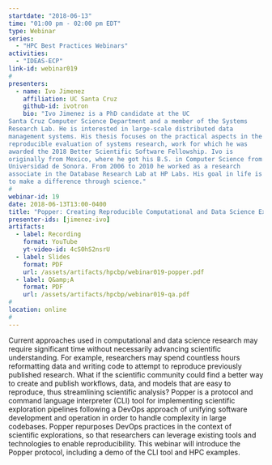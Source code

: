 ```yaml
---
startdate: "2018-06-13"
time: "01:00 pm - 02:00 pm EDT"
type: Webinar
series:
  - "HPC Best Practices Webinars"
activities:
  - "IDEAS-ECP"
link-id: webinar019
#
presenters:
  - name: Ivo Jimenez
    affiliation: UC Santa Cruz
    github-id: ivotron
    bio: "Ivo Jimenez is a PhD candidate at the UC
Santa Cruz Computer Science Department and a member of the Systems
Research Lab. He is interested in large-scale distributed data
management systems. His thesis focuses on the practical aspects in the
reproducible evaluation of systems research, work for which he was
awarded the 2018 Better Scientific Software Fellowship. Ivo is
originally from Mexico, where he got his B.S. in Computer Science from
Universidad de Sonora. From 2006 to 2010 he worked as a research
associate in the Database Research Lab at HP Labs. His goal in life is
to make a difference through science."
#
webinar-id: 19
date: 2018-06-13T13:00-0400
title: "Popper: Creating Reproducible Computational and Data Science Experimentation Pipelines"
presenter-ids: [jimenez-ivo]
artifacts:
  - label: Recording
    format: YouTube
    yt-video-id: 4cS0hS2nsrU
  - label: Slides
    format: PDF
    url: /assets/artifacts/hpcbp/webinar019-popper.pdf
  - label: Q&amp;A
    format: PDF
    url: /assets/artifacts/hpcbp/webinar019-qa.pdf
#
location: online
#
---
```

Current approaches used in computational and data science research may
require significant time without necessarily advancing scientific
understanding. For example, researchers may spend countless hours
reformatting data and writing code to attempt to reproduce previously
published research. What if the scientific community could find a
better way to create and publish workflows, data, and models that are
easy to reproduce, thus streamlining scientific analysis? Popper is a
protocol and command language interpreter (CLI) tool for implementing
scientific exploration pipelines following a DevOps approach of
unifying software development and operation in order to handle
complexity in large codebases. Popper repurposes DevOps practices in
the context of scientific explorations, so that researchers can
leverage existing tools and technologies to enable
reproducibility. This webinar will introduce the Popper protocol,
including a demo of the CLI tool and HPC examples.
